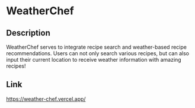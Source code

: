 # WeatherChef
## Description
WeatherChef serves to integrate recipe search and weather-based recipe recommendations. Users can not only search various recipes,
but can also input their current location to receive weather information with amazing recipes!

## Link
https://weather-chef.vercel.app/
 
